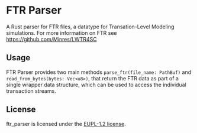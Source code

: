 # FTR Parser
A Rust parser for FTR files, a datatype for Transation-Level Modeling simulations.
For more information on FTR see https://github.com/Minres/LWTR4SC

## Usage
FTR Parser provides two main methods `parse_ftr(file_name: PathBuf)` and `read_from_bytes(bytes: Vec<u8>)`, that return the FTR data as part of a single wrapper data structure, which can be used to access the individual transaction streams.

## License
ftr_parser is licensed under the [EUPL-1.2 license](LICENSE-EUPL-1.2.txt).
